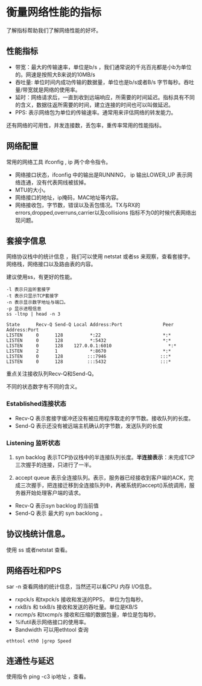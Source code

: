 # 衡量网络性能的指标

了解指标帮助我们了解网络性能的好坏。

## 性能指标

- 带宽：最大的传输速率，单位是b/s ，我们通常说的千兆百兆都是小b为单位的。网速是按照大B来说的10MB/s
- 吞吐量: 单位时间内成功传输的数据量，单位也是b/s或者B/s 字节每秒。吞吐量/带宽就是网络的使用率。
- 延时：网络请求后，一直到收到远端响应，所需要的时间延迟。指标具有不同的含义，数据往返所需要的时间，建立连接的时间也可以叫做延迟。
- PPS: 表示网络包为单位的传输速率。通常用来评估网络的转发能力。

还有网络的可用性，并发连接数，丢包率，重传率常用的性能指标。

## 网络配置

常用的网络工具 ifconfig , ip 两个命令指令。

- 网络接口状态，ifconfig 中的输出是RUNNING， ip 输出LOWER_UP 表示网络连通，没有代表网线被拔掉。
- MTU的大小。
- 网络接口的地址，ip掩码，MAC地址等内容。
- 网络接收包，字节数，错误以及丢包情况。TX与RX的 errors,dropped,overruns,carrier以及collisions 指标不为0的时候代表网络出现问题。

## 套接字信息

网络协议栈中的统计信息 ，我们可以使用 netstat 或者ss 来观察，查看套接字。网络栈，网络接口以及路由表的内容。

建议使用ss，有更好的性能。

```Linux
-l 表示只监听套接字
-t 表示只显示TCP套接字
-n 表示显示数字地址与端口。
-p 显示进程信息
ss -ltnp | head -n 3

State      Recv-Q Send-Q Local Address:Port               Peer Address:Port              
LISTEN     0      128          *:22                       *:*                  
LISTEN     0      128          *:5432                     *:*                  
LISTEN     0      128    127.0.0.1:6010                     *:*                  
LISTEN     2      1            *:8670                     *:*                  
LISTEN     0      128         :::7946                    :::*                  
LISTEN     0      128         :::5432                    :::*
```

重点关注接收队列Recv-Q和Send-Q。

不同的状态数字有不同的含义。

### Established连接状态

- Recv-Q 表示套接字缓冲还没有被应用程序取走的字节数。接收队列的长度。
- Send-Q 表示还没有被远端主机确认的字节数，发送队列的长度

### Listening 监听状态

1. syn backlog 表示TCP协议栈中的半连接队列长度。**半连接表示**：未完成TCP三次握手的连接，只进行了一半。

2. accept queue 表示全连接队列。表示，服务器已经接收到客户端的ACK，完成三次握手，把连接迁移到全连接队列中，再被系统的accept()系统调用，服务器开始处理客户端的请求。

- Recv-Q 表示syn backlog 的当前值
- Send-Q 表示 最大的 syn backlong 。

## 协议栈统计信息。

使用 ss 或者netstat 查看。

## 网络吞吐和PPS

sar -n 查看网络的统计信息，当然还可以看CPU 内存 I/O信息。

- rxpck/s 和txpck/s 接收和发送的PPS， 单位为包每秒。
- rxkB/s 和 txkB/s 接收和发送的吞吐量。单位是KB/S
- rxcmp/s 和txcmp/s 接收和压缩的数据包量，单位是包每秒。
- %ifutil表示网络接口的使用率。
- Bandwidth 可以用ethtool 查询

```Linux
ethtool eth0 |grep Speed

```

## 连通性与延迟

使用指令 ping -c3 ip地址 ，查看。
